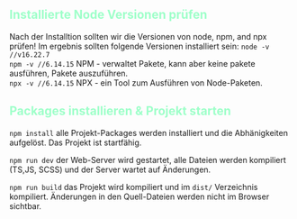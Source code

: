 ## <g>Installierte Node Versionen prüfen</g>
Nach der Installtion sollten wir die Versionen von node, npm, and npx prüfen! Im ergebnis sollten folgende Versionen installiert sein:
`node -v //v16.22.7`\
`npm -v //6.14.15` NPM - verwaltet Pakete, kann aber keine pakete ausführen, Pakete auszuführen. \
`npx -v //6.14.15` NPX - ein Tool zum Ausführen von Node-Paketen.

## <g>Packages installieren & Projekt starten</g>
`npm install` alle Projekt-Packages werden installiert und die Abhänigkeiten aufgelöst. Das Projekt ist startfähig.

`npm run dev` der Web-Server wird gestartet, alle Dateien werden kompiliert (TS,JS, SCSS) und der Server wartet auf Änderungen.

`npm run build` das Projekt wird kompiliert und im `dist/` Verzeichnis kompiliert. Änderungen in den Quell-Dateien werden nicht im Browser sichtbar.


<style>
r { color: Blue }
o { color: #ff6e48 }
g { color: rgb(158, 255, 201) }
</style>
